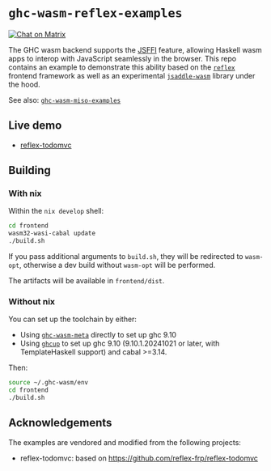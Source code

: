 # `ghc-wasm-reflex-examples`

[![Chat on Matrix](https://matrix.to/img/matrix-badge.svg)](https://matrix.to/#/#haskell-wasm:matrix.terrorjack.com)

The GHC wasm backend supports the
[JSFFI](https://ghc.gitlab.haskell.org/ghc/doc/users_guide/wasm.html#javascript-ffi-in-the-wasm-backend)
feature, allowing Haskell wasm apps to interop with JavaScript
seamlessly in the browser. This repo contains an example to
demonstrate this ability based on the
[`reflex`](https://reflex-frp.org/) frontend framework as well as an
experimental [`jsaddle-wasm`](https://github.com/amesgen/jsaddle-wasm)
library under the hood.

See also:
[`ghc-wasm-miso-examples`](https://github.com/tweag/ghc-wasm-miso-examples)

## Live demo

- [reflex-todomvc](https://tweag.github.io/ghc-wasm-reflex-examples/reflex-todomvc.html)

## Building

### With nix

Within the `nix develop` shell:

```sh
cd frontend
wasm32-wasi-cabal update
./build.sh
```

If you pass additional arguments to `build.sh`, they will be
redirected to `wasm-opt`, otherwise a dev build without `wasm-opt`
will be performed.

The artifacts will be available in `frontend/dist`.

### Without nix

You can set up the toolchain by either:

- Using
  [`ghc-wasm-meta`](https://gitlab.haskell.org/haskell-wasm/ghc-wasm-meta#getting-started-without-nix)
  directly to set up ghc 9.10
- Using [`ghcup`](https://www.haskell.org/ghcup/guide/#cross-support)
  to set up ghc 9.10 (9.10.1.20241021 or later, with TemplateHaskell
  support) and cabal >=3.14.

Then:

```sh
source ~/.ghc-wasm/env
cd frontend
./build.sh
```

## Acknowledgements

The examples are vendored and modified from the following projects:

- reflex-todomvc: based on https://github.com/reflex-frp/reflex-todomvc
